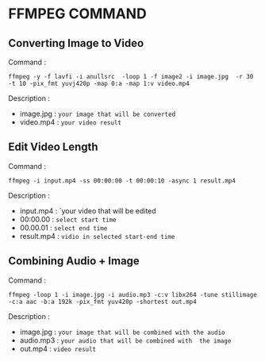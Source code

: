 # FFMPEG COMMAND

## Converting Image to Video
Command : 
```code
ffmpeg -y -f lavfi -i anullsrc  -loop 1 -f image2 -i image.jpg  -r 30 -t 10 -pix_fmt yuvj420p -map 0:a -map 1:v video.mp4
```
Description :
- image.jpg : `your image that will be converted`
- video.mp4 : `your video result`

## Edit Video Length
Command :
```code
ffmpeg -i input.mp4 -ss 00:00:00 -t 00:00:10 -async 1 result.mp4
```
Description :
- input.mp4 : `your video that will be edited
- 00:00.00 : `select start time`
- 00.00.01 : `select end time`
- result.mp4 : `vidio in selected start-end time`

## Combining Audio + Image
Command :
```code
ffmpeg -loop 1 -i image.jpg -i audio.mp3 -c:v libx264 -tune stillimage -c:a aac -b:a 192k -pix_fmt yuv420p -shortest out.mp4
```
Description :
- image.jpg : `your image that will be combined with the audio`
- audio.mp3 : `your audio that will be combined with  the image`
- out.mp4 : `video result`
